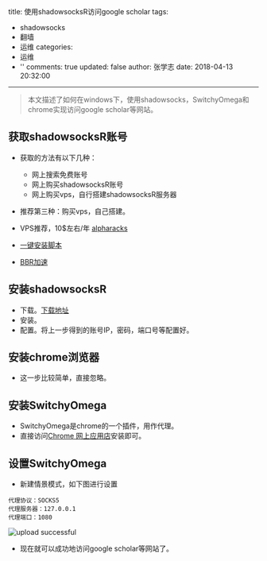 title: 使用shadowsocksR访问google scholar
tags:
  - shadowsocks
  - 翻墙
  - 运维
categories:
  - 运维
  - ''
comments: true
updated: false
author: 张学志
date: 2018-04-13 20:32:00
---
> 本文描述了如何在windows下，使用shadowsocks，SwitchyOmega和chrome实现访问google scholar等网站。
<!-- more -->
## 获取shadowsocksR账号
* 获取的方法有以下几种：
	* 网上搜索免费账号
	* 网上购买shadowsocksR账号
	* 网上购买vps，自行搭建shadowsocksR服务器

* 推荐第三种：购买vps，自己搭建。

* VPS推荐，10$左右/年  [alpharacks](https://www.alpharacks.com)
* [一键安装脚本](https://github.com/iMeiji/shadowsocks_install/wiki/shadowsocksR-%E4%B8%80%E9%94%AE%E5%AE%89%E8%A3%85)
* [BBR加速](https://www.dz9.net/blog/4246.html)


## 安装shadowsocksR
* 下载。[下载地址](https://github.com/xuezhisd/ShadowsocksR-4.1.5-win/)
* 安装。
* 配置。将上一步得到的账号IP，密码，端口号等配置好。


## 安装chrome浏览器
* 这一步比较简单，直接忽略。


## 安装SwitchyOmega
* SwitchyOmega是chrome的一个插件，用作代理。
* 直接访问[Chrome 网上应用店](https://chrome.google.com/webstore/category/extensions?hl=zh-CN)安装即可。

## 设置SwitchyOmega
* 新建情景模式，如下图进行设置

```
代理协议：SOCKS5
代理服务器：127.0.0.1
代理端口：1080
```

![upload successful](/images/pasted-0.png)

* 现在就可以成功地访问google scholar等网站了。
